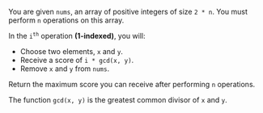 You are given `nums`, an array of positive integers of size `2 * n`. You must perform `n` operations on this array.

In the <code>i<sup>th</sup></code> operation **(1-indexed)**, you will:

- Choose two elements, `x` and `y`.
- Receive a score of `i * gcd(x, y)`.
- Remove `x` and `y` from `nums`.

Return the maximum score you can receive after performing `n` operations.

The function `gcd(x, y)` is the greatest common divisor of `x` and `y`.